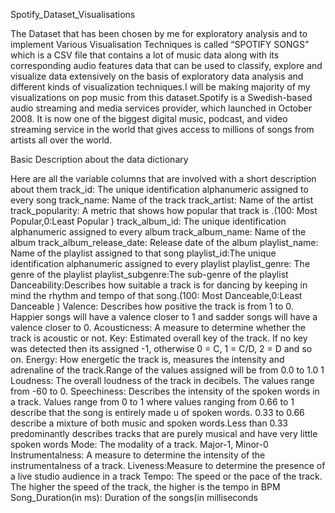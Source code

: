 Spotify_Dataset_Visualisations

The Dataset that has been chosen by me for exploratory analysis and to implement Various Visualisation
Techniques is called “SPOTIFY SONGS” which is a CSV file that contains a lot of music data along with its
corresponding audio features data that can be used to classify, explore and visualize data extensively on the
basis of exploratory data analysis and different kinds of visualization techniques.I will be making majority
of my visualizations on pop music from this dataset.Spotify is a Swedish-based audio streaming and media
services provider, which launched in October 2008. It is now one of the biggest digital music, podcast, and
video streaming service in the world that gives access to millions of songs from artists all over the world.

Basic Description about the data dictionary

Here are all the variable columns that are involved with a short description about them
track_id: The unique identification alphanumeric assigned to every song
track_name: Name of the track
track_artist: Name of the artist
track_popularity: A metric that shows how popular that track is .(100: Most Popular,0:Least Popular )
track_album_id: The unique identification alphanumeric assigned to every album
track_album_name: Name of the album
track_album_release_date: Release date of the album
playlist_name: Name of the playlist assigned to that song
playlist_id:The unique identification alphanumeric assigned to every playlist
playlist_genre: The genre of the playlist
playlist_subgenre:The sub-genre of the playlist
Danceability:Describes how suitable a track is for dancing by keeping in mind the rhythm and tempo of that
song.(100: Most Danceable,0:Least Danceable )
Valence: Describes how positive the track is from 1 to 0. Happier songs will have a valence closer to 1 and
sadder songs will have a valence closer to 0.
Acousticness: A measure to determine whether the track is acoustic or not.
Key: Estimated overall key of the track. If no key was detected then its assigned -1, otherwise 0 = C, 1 =
C/D, 2 = D and so on.
Energy: How energetic the track is, measures the intensity and adrenaline of the track.Range of the values
assigned will be from 0.0 to 1.0
1
Loudness: The overall loudness of the track in decibels. The values range from -60 to 0.
Speechiness: Describes the intensity of the spoken words in a track. Values range from 0 to 1 where values
ranging from 0.66 to 1 describe that the song is entirely made u of spoken words. 0.33 to 0.66 describe
a mixture of both music and spoken words.Less than 0.33 predominantly describes tracks that are purely
musical and have very little spoken words
Mode: The modality of a track. Major-1, Minor-0
Instrumentalness: A measure to determine the intensity of the instrumentalness of a track.
Liveness:Measure to determine the presence of a live studio audience in a track
Tempo: The speed or the pace of the track. The higher the speed of the track, the higher is the tempo in
BPM
Song_Duration(in ms): Duration of the songs(in milliseconds
